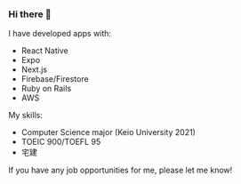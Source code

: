 ### Hi there 👋

I have developed apps with:

- React Native
- Expo
- Next.js
- Firebase/Firestore
- Ruby on Rails
- AWS

My skills:

- Computer Science major (Keio University 2021)
- TOEIC 900/TOEFL 95
- 宅建

If you have any job opportunities for me, please let me know!
